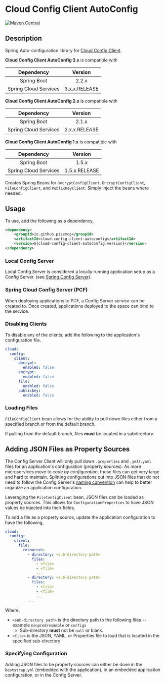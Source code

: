 # Cloud Config Client AutoConfig

[![Maven Central](https://maven-badges.herokuapp.com/maven-central/io.github.piszmog/cloud-config-client-autoconfig/badge.svg?style=plastic)](https://maven-badges.herokuapp.com/maven-central/io.github.piszmog/cloud-config-client-autoconfig)

## Description
Spring Auto-configuration library for [Cloud Config Client](https://github.com/Piszmog/cloud-config-client).

__Cloud Config Client AutoConfig 3.x__ is compatible with

| Dependency | Version |
| :---: | :---: |
| Spring Boot | 2.2.x |
| Spring Cloud Services | 3.x.x.RELEASE |

__Cloud Config Client AutoConfig 2.x__ is compatible with

| Dependency | Version |
| :---: | :---: |
| Spring Boot | 2.1.x |
| Spring Cloud Services | 2.x.x.RELEASE |

__Cloud Config Client AutoConfig 1.x__ is compatible with

| Dependency | Version |
| :---: | :---: |
| Spring Boot | 1.5.x |
| Spring Cloud Services | 1.5.x.RELEASE |

Creates Spring Beans for `DecryptConfigClient`, `EncryptConfigClient`, `FileConfigClient`, and `PublicKeyClient`. Simply
inject the beans where needed.

## Usage
To use, add the following as a dependency,

```xml
<dependency>
    <groupId>io.github.piszmog</groupId>
    <artifactId>cloud-config-client-autoconfig</artifactId>
    <version>${cloud-config-client-autoconfig.version}</version>
</dependency>
```

### Local Config Server
Local Config Server is considered a locally running application setup as a Config Server. 
(see [Spring Config Server](https://github.com/spring-cloud/spring-cloud-config/tree/master/spring-cloud-config-server)).

### Spring Cloud Config Server (PCF)
When deploying applications to PCF, a Config Server service can be created to. Once created,
applications deployed to the space can bind to the service.

### Disabling Clients
To disable any of the clients, add the following to the application's configuration file.

```yaml
cloud:
  config:
    client:
      decrypt:
        enabled: false
      encrypt:
        enabled: false
      file:
        enabled: false
      publickey:
        enabled: false
```

### Loading Files
`FileConfigClient` bean allows for the ability to pull down files either from a specified branch or from the default branch.

If pulling from the default branch, files __must__ be located in a subdirectory.

## Adding JSON Files as Property Sources
The Config Server Client will only pull down `.properties` and `.yml`/`.yaml` files for an application's configuration (property sources). As 
more microservices move to _code by configuration_, these files can get very large and hard to maintain. Splitting configurations 
out into JSON files that do not need to follow the Config Server's [naming convention](https://cloud.spring.io/spring-cloud-static/spring-cloud-config/1.3.1.RELEASE/#_quick_start) 
can help to better organize an application configuration.

Leveraging the `FileConfigClient` bean, JSON files can be loaded as property sources. This allows for `ConfigurationProperties` 
to have JSON values be injected into their fields.

To add a file as a property source, update the application configuration to have the following,
```yaml
cloud:
  config:
    client:
      file:
        resources:
          - directory: <sub-directory path>
            files:
              - <file>
              - <file>
              ...
          - directory: <sub-directory path>
            files:
              - <file>
              - <file>
              ...
          ...
```

Where,
- `<sub-directory path>` is the directory path to the following files -- example `nonprod/example` or `configs`
  - Sub-directory __must__ not be `null` or blank.
- `<file>` is the JSON, YAML, or Properties file to load that is located in the specified sub-directory

### Specifying Configuration
Adding JSON files to be property sources can either be done in the `bootstrap.yml` (embedded with the application), in an embedded 
application configuration, or in the Config Server.